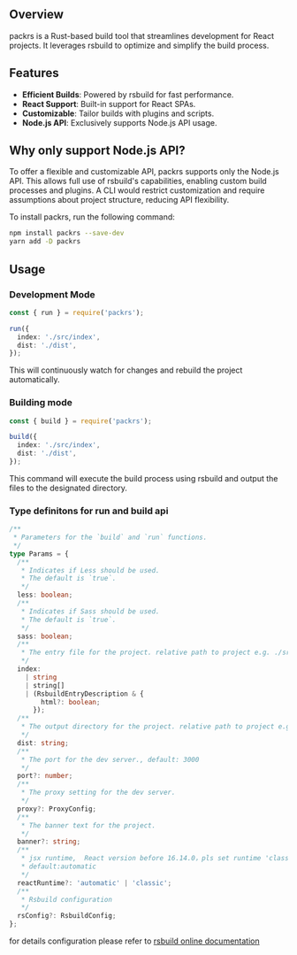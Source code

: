 ## Overview

packrs is a Rust-based build tool that streamlines development for React projects. It leverages rsbuild to optimize and simplify the build process.

## Features

- **Efficient Builds**: Powered by rsbuild for fast performance.
- **React Support**: Built-in support for React SPAs.
- **Customizable**: Tailor builds with plugins and scripts.
- **Node.js API**: Exclusively supports Node.js API usage.

## Why only support Node.js API?

To offer a flexible and customizable API, packrs supports only the Node.js API. This allows full use of rsbuild's capabilities, enabling custom build processes and plugins. A CLI would restrict customization and require assumptions about project structure, reducing API flexibility.

To install packrs, run the following command:

```bash
npm install packrs --save-dev
yarn add -D packrs
```

## Usage

### Development Mode

```typescript
const { run } = require('packrs');

run({
  index: './src/index',
  dist: './dist',
});
```

This will continuously watch for changes and rebuild the project automatically.

### Building mode

```typescript
const { build } = require('packrs');

build({
  index: './src/index',
  dist: './dist',
});
```

This command will execute the build process using rsbuild and output the files to the designated directory.

### Type definitons for run and build api

```typescript
/**
 * Parameters for the `build` and `run` functions.
 */
type Params = {
  /**
   * Indicates if Less should be used.
   * The default is `true`.
   */
  less: boolean;
  /**
   * Indicates if Sass should be used.
   * The default is `true`.
   */
  sass: boolean;
  /**
   * The entry file for the project. relative path to project e.g. ./src/index.tsx
   */
  index:
    | string
    | string[]
    | (RsbuildEntryDescription & {
        html?: boolean;
      });
  /**
   * The output directory for the project. relative path to project e.g. ./dist
   */
  dist: string;
  /**
   * The port for the dev server., default: 3000
   */
  port?: number;
  /**
   * The proxy setting for the dev server.
   */
  proxy?: ProxyConfig;
  /**
   * The banner text for the project.
   */
  banner?: string;
  /**
   * jsx runtime,  React version before 16.14.0，pls set runtime 'classic'
   * default:automatic
   */
  reactRuntime?: 'automatic' | 'classic';
  /**
   * Rsbuild configuration
   */
  rsConfig?: RsbuildConfig;
};
```

for details configuration please refer to [rsbuild online documentation](https://rsbuild.dev/config/index)

